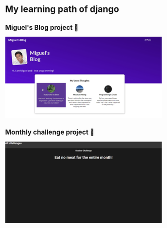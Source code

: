 # My learning path of django

## Miguel's Blog project 📑
![Alt text](assets/chrome_bQZFBKRFJG.gif)

## Monthly challenge project 📑
![Alt text](assets/chrome_JbOitSItXv.gif)

